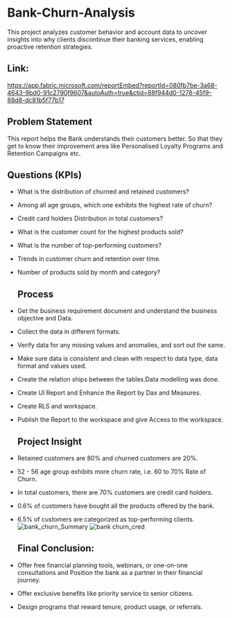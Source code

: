 # Bank-Churn-Analysis
This project analyzes customer behavior and account data to uncover insights into why clients discontinue their banking services, enabling proactive retention strategies.

## Link: 
https://app.fabric.microsoft.com/reportEmbed?reportId=080fb7be-3a68-4643-9bd0-91c2790f9607&autoAuth=true&ctid=88f944d0-1278-45f9-88d8-dc81b5f77b17
## Problem Statement
This report helps the Bank understands their customers better. So that they get to know their improvement area  like Personalised Loyalty Programs and Retention Campaigns  etc.
## Questions (KPIs)
- What is the distribution of churned and retained customers?
- Among all age groups, which one exhibits the highest rate of churn?
- Credit card holders Distribution in total customers?
- What is the customer count for the highest products sold?
- What is the number of top-performing customers?
- Trends in customer churn and retention over time.
- Number of products sold by month and category?
  ## Process
- Get the business requirement document and understand the business objective and Data.
- Collect the data in different formats.
- Verify data for any missing values and anomalies, and sort out the same.
- Make sure data is consistent and clean with respect to data type, data format and values used.
- Create the relation ships between the tables.Data modelling was done.
- Create UI Report and Enhance the Report by Dax and Measures.
- Create RLS and workspace.
- Publish the Report to the workspace and give Access to the workspace.
  ## Project Insight
- Retained customers are 80% and churned customers are 20%.
- 52 - 56 age group exhibits more churn rate, i.e. 60 to 70% Rate of Churn.
- In total customers, there are 70% customers are credit card holders.
- 0.6% of customers have bought all the products offered by the bank.
- 6.5% of customers are categorized as top-performing clients.
  ![bank_churn_Summary](https://github.com/user-attachments/assets/a6bcec9c-b00e-4c37-b343-ca4206480667)
  ![bank churn_cred](https://github.com/user-attachments/assets/41ae0f4c-6e37-435e-85a6-99763ec88d53)
  
  ## Final Conclusion:
- Offer free financial planning tools, webinars, or one-on-one consultations and Position the bank as a partner in their financial journey.
- Offer exclusive benefits like priority service to senior citizens.
- Design programs that reward tenure, product usage, or referrals.








